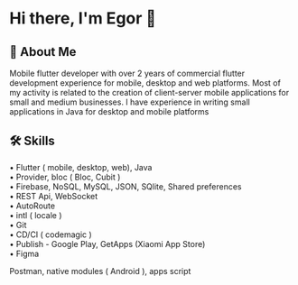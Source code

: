 # Hi there, I'm Egor 👋


## 🚀 About Me
Mobile flutter developer with over 2 years of commercial flutter development experience for mobile, desktop and web platforms. Most of my activity is related to the creation of client-server mobile applications for small and medium businesses. I have experience in writing small applications in Java for desktop and mobile platforms


## 🛠 Skills
•  Flutter ( mobile, desktop, web), Java<br />
•  Provider, bloc ( Bloc, Cubit )<br />
•  Firebase, NoSQL, MySQL, JSON, SQlite, Shared preferences<br />
•  REST Api, WebSocket<br /> 
•  AutoRoute<br />
•  intl ( locale )<br />
•  Git<br />
•  CD/CI ( codemagic )<br />
•  Publish - Google Play, GetApps (Xiaomi App Store)<br />
•  Figma<br />


Postman, native modules ( Android ), apps script






